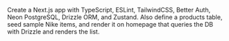 Create a Next.js app with TypeScript, ESLint, TailwindCSS, Better Auth, Neon PostgreSQL, Drizzle ORM, and Zustand. Also define a products table, seed sample Nike items, and render it on homepage that queries the DB with Drizzle and renders the list.